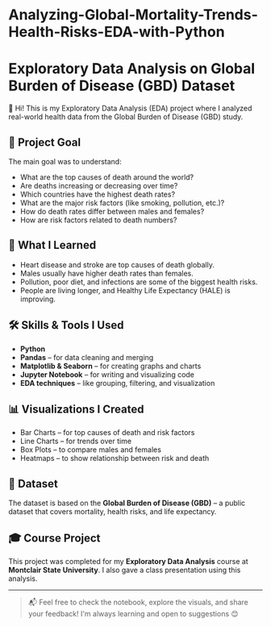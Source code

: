 # Analyzing-Global-Mortality-Trends-Health-Risks-EDA-with-Python
# Exploratory Data Analysis on Global Burden of Disease (GBD) Dataset

👋 Hi! This is my Exploratory Data Analysis (EDA) project where I analyzed real-world health data from the Global Burden of Disease (GBD) study.

## 📌 Project Goal
The main goal was to understand:
- What are the top causes of death around the world?
- Are deaths increasing or decreasing over time?
- Which countries have the highest death rates?
- What are the major risk factors (like smoking, pollution, etc.)?
- How do death rates differ between males and females?
- How are risk factors related to death numbers?

## 🧠 What I Learned
- Heart disease and stroke are top causes of death globally.
- Males usually have higher death rates than females.
- Pollution, poor diet, and infections are some of the biggest health risks.
- People are living longer, and Healthy Life Expectancy (HALE) is improving.

## 🛠️ Skills & Tools I Used
- **Python**
- **Pandas** – for data cleaning and merging
- **Matplotlib & Seaborn** – for creating graphs and charts
- **Jupyter Notebook** – for writing and visualizing code
- **EDA techniques** – like grouping, filtering, and visualization

## 📊 Visualizations I Created
- Bar Charts – for top causes of death and risk factors
- Line Charts – for trends over time
- Box Plots – to compare males and females
- Heatmaps – to show relationship between risk and death

## 📁 Dataset
The dataset is based on the **Global Burden of Disease (GBD)** – a public dataset that covers mortality, health risks, and life expectancy.

## 🎓 Course Project
This project was completed for my **Exploratory Data Analysis** course at **Montclair State University**. I also gave a class presentation using this analysis.

---

> 📬 Feel free to check the notebook, explore the visuals, and share your feedback! I'm always learning and open to suggestions 😊
